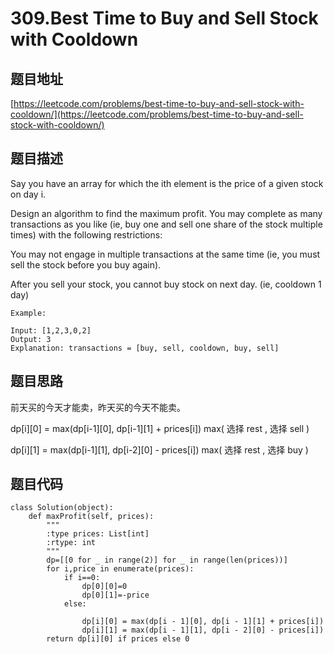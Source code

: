 309.Best Time to Buy and Sell Stock with Cooldown
================================

题目地址
-------
[https://leetcode.com/problems/best-time-to-buy-and-sell-stock-with-cooldown/](https://leetcode.com/problems/best-time-to-buy-and-sell-stock-with-cooldown/)

题目描述
--------
Say you have an array for which the ith element is the price of a given stock on day i.

Design an algorithm to find the maximum profit. You may complete as many transactions as you like (ie, buy one and sell one share of the stock multiple times) with the following restrictions:

You may not engage in multiple transactions at the same time (ie, you must sell the stock before you buy again).

After you sell your stock, you cannot buy stock on next day. (ie, cooldown 1 day)
```
Example:

Input: [1,2,3,0,2]
Output: 3 
Explanation: transactions = [buy, sell, cooldown, buy, sell]
```


题目思路
--------
前天买的今天才能卖，昨天买的今天不能卖。

dp[i][0] = max(dp[i-1][0], dp[i-1][1] + prices[i])
max( 选择 rest , 选择 sell )

dp[i][1] = max(dp[i-1][1], dp[i-2][0] - prices[i])
max( 选择 rest , 选择 buy )



题目代码
--------
```
class Solution(object):
    def maxProfit(self, prices):
        """
        :type prices: List[int]
        :rtype: int
        """
        dp=[[0 for _ in range(2)] for _ in range(len(prices))]
        for i,price in enumerate(prices):
            if i==0:
                dp[0][0]=0
                dp[0][1]=-price
            else:

                dp[i][0] = max(dp[i - 1][0], dp[i - 1][1] + prices[i]) 
                dp[i][1] = max(dp[i - 1][1], dp[i - 2][0] - prices[i])
        return dp[i][0] if prices else 0
```
